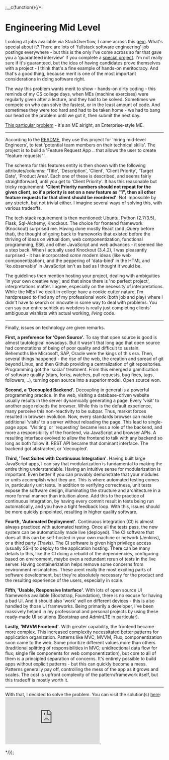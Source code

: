 
;__c(function(){/*!

# Engineering Mid Level

Looking at jobs available via StackOverflow, I came across this [gem](https://stackoverflow.com/jobs/109401/full-stack-software-engineer-britecore). What's special about it? There are lots of 'fullstack software engineering' job postings everywhere - but this is the only I've come across so far that gave you a 'guaranteed interview' if you complete a [special project](https://github.com/IntuitiveWebSolutions/EngineeringMidLevel). I'm not really sure if it's guaranteed, but the idea of having candidates prove themselves with a project - I think that's a fine example of hands-on meritocracy. And that's a good thing, because merit is one of the most important considerations in doing software right. 

The way this problem wants merit to show - hands-on dirty coding - this reminds of my CS college days, when MEs (machine exercises) were regularly given after a lecture, and they had to be solved. Sometimes we compete on who can solve the fastest, or in the least amount of code. And sometimes they were too hard and had to be taken home - we had to bang our head on the problem until we got it, then submit the next day. 

[This particular problem](https://github.com/IntuitiveWebSolutions/EngineeringMidLevel) - it's an ME alright, an Enterprise-style ME.

---

According to the [README](https://github.com/IntuitiveWebSolutions/EngineeringMidLevel), they use this project for 'hiring mid-level Engineers', to test 'potential team members on their technical skills'. The project is to build a 'Feature Request App .. that allows the user to create "feature requests"'. 

The schema for this features entity is then shown with the following attributes/columns: 'Title', 'Description', 'Client', 'Client Priority', 'Target Date', 'Product Area'. Each one of these is described, and seems fairly straightforward, until you get to 'Client Priority'. It has this reasonable but tricky requirement: **'Client Priority numbers should not repeat for the given client, so if a priority is set on a new feature as "1", then all other feature requests for that client should be reordered'**. Not impossible by any stretch, but not trivial either. I imagine several ways of solving this, with various tradeoffs.

The tech stack requirement is then mentioned: Ubuntu, Python (2.7/3.5), Flask, Sql-Alchemy, Knockout. The choice for frontend framework (Knockout) surprised me. Having done mostly React (and jQuery before that), the thought of going back to frameworks that existed before the thriving of ideas on virtual dom, web componentization, functional programming, ES6, and other JavaScript and web advances - it seemed like a step back. When I actually used Knockout (3.4.2), I was pleasantly surprised - it has incorporated *some* modern ideas (like web componentization), and the peppering of 'data-bind' in the HTML and 'ko.observable' in JavaScript isn't as bad as I thought it would be.

The guidelines then mention hosting your project, dealing with ambiguities 'in your own creative way', and that since there is 'no perfect project', interpretations matter. I agree, especially on the necessity of interpretations. While the MEs I've dealt in college have a cookie cutter nature, I'm hardpressed to find any of my professional work (both job and play) where I didn't have to search or innovate in some way to deal with problems. You can say our entire schtick as webdevs is really just completing clients' ambiguous wishlists with actual working, *living* code.

---

Finally, issues on technology are given remarks.

**First, a preference for 'Open Source'.** To say that open source is good is almost tautological nowadays. But it wasn't that long ago that open source had connotations of being of poor quality and difficult to sustain. Behemoths like Microsoft, SAP, Oracle were the kings of this era. Then, several things happened - the rise of the web, the creation and spread of git beyond Linux, and then Github providing a centralization of git repositories. Programming got the 'social' treatment. From this emerged a gamification of software quality (stars, forks, watches, pull requests, bug fixes, tags, followers, ..), turning open source into a superior model. Open source won.

**Second, a 'Decoupled Backend'.** Decoupling in general is a powerful programming practice. In the web, visiting a database-driven website usually results in the server dynamically generating a page. Every 'visit' to another page reloads the browser. While this is the default experience, many perceive this non-reactivity to be subpar. Thus, market forces resulted in browser evolution. Now, every standards browser can make additional 'visits' to a server without reloading the page. This lead to single-page apps. 'Visiting' or 'requesting' became less a role of the backend, and more a responsibility of the frontend, via JavaScript and browser APIs. A resulting interface evolved to allow the frontend to talk with any backend so long as both follow it. REST API became that dominant interface. The backend got abstracted, or 'decoupled'.

**Third, 'Test Suites with Continuous Integration'**. Having built large JavaScript apps, I can say that modularization is fundamental to making the entire thing understandable. Having an intuitive sense for modularization is important. Even better if you can provably demonstrate that your modules or units accomplish what they are. This is where automated testing comes in, particularly unit tests. In addition to verifying correctness, unit tests expose the software design, illuminating the structure and architecture in a more formal manner than intuition alone. Add this to the practice of continuous integration, by having every commit result in tests being run automatically, and you have a tight feedback loop. With this, issues should be more quickly pinpointed, resulting in higher quality software.

**Fourth, 'Automated Deployment'**. Continuous integration (CI) is almost always practiced with automated testing. Once all the tests pass, the new system can be automatically made live (deployed). The CI software that does all this can be self-hosted in your own machine or network (Jenkins), or a third party (Travis). The CI software is given high privilege access (usually SSH) to deploy to the application hosting. There can be many details to this, like the CI doing a rebuild of the dependencies, configuring based on environment, maybe even a redundant rerun of tests in the live server. Having containerization helps remove some concerns from environment mismatches. These arent really the most exciting parts of software development, but they're absolutely necessary for the product and the resulting experience of the users, especially in scale.

**Fifth, 'Usable, Responsive Interface'**. With lots of open source UI frameworks available (Bootstrap, Foundation), there is no excuse for having a bad UI. And it should also 'work' well on different devices - this is also handled by those UI frameworks. Being primarily a developer, I've been massively helped in my professional and personal projects by using these ready-made UI solutions (Bootstrap and AdminLTE in particular).

**Lastly, 'MVVM Frontend'**. With greater capability, the frontend became more complex. This increased complexity necessitated better patterns for application organization. Patterns like MVC, MVVM, Flux, componentization soon came to the web. Some prioritize different values more than others (traditional splitting of responsibilities in MVC; unidirectional data flow for flux; single file components for web componentization), but core to all of them is a principled separation of concerns. It's entirely possible to build apps without explicit patterns - but this can quickly become a mess. Patterns generally pay off, controlling the mess of the app as it grows and scales. The cost is upfront complexity of the pattern/framework itself, but this tradeoff is mostly worth it.

---

With that, I decided to solve the problem. You can visit the solution(s) [here](https://github.com/ajbodev/engineering-mid-level): <iframe class='github__eml' src='https://ghbtns.com/github-btn.html?user=ajbodev&repo=engineering-mid-level&type=watch&count=true&v=2' frameborder='0' scrolling='0'></iframe>.

<!--
* [Frontend](#/content/tech/engineering-mid-level/frontend)
* [Servers](#/content/tech/engineering-mid-level/servers)
-->

[//]: # (@~|tech/engineering-mid-level|~@)


*/});

